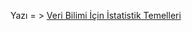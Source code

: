 
Yazı = > [Veri Bilimi İçin İstatistik Temelleri](https://medium.com/bili%C5%9Fim-hareketi/veri-bilimi-i%CC%87%C3%A7in-i%CC%87statistik-temelleri-1e6fe9e10f23)
